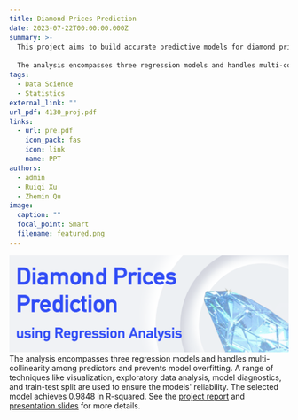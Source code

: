 ```yaml
---
title: Diamond Prices Prediction
date: 2023-07-22T00:00:00.000Z
summary: >-
  This project aims to build accurate predictive models for diamond prices using regression models. It is crucial for diamond sellers and buyers to determine competitive prices and make informed decisions, respectively. Factors such as carat weight, cut quality, color grade, clarity, and physical dimensions impact a diamond's price. The project uses a dataset from Kaggle, with data on these characteristics for 53,909 diamonds.

  The analysis encompasses three regression models and handles multi-collinearity among predictors and prevents model overfitting. A range of techniques like visualization, exploratory data analysis, model diagnostics, and train-test split are used to ensure the models' reliability. The selected model achieves 0.9848 in R-squared.
tags:
  - Data Science
  - Statistics
external_link: ""
url_pdf: 4130_proj.pdf
links:
  - url: pre.pdf
    icon_pack: fas
    icon: link
    name: PPT
authors:
  - admin
  - Ruiqi Xu
  - Zhemin Qu
image:
  caption: ""
  focal_point: Smart
  filename: featured.png
---
```

![](title.png)
The analysis encompasses three regression models and handles multi-collinearity among predictors and prevents model overfitting. A range of techniques like visualization, exploratory data analysis, model diagnostics, and train-test split are used to ensure the models' reliability. The selected model achieves 0.9848 in R-squared. See the [project report](4130_proj.pdf) and [presentation slides](pre.pdf) for more details.